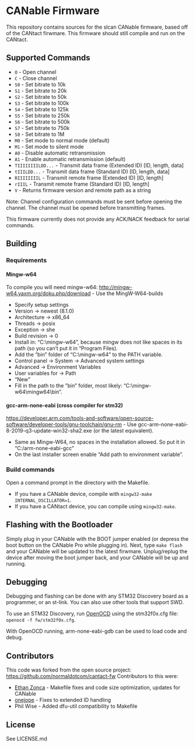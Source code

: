 # CANable Firmware

This repository contains sources for the slcan CANable firmware, based off of the CANtact firwmare. This firmware should still compile and run on the CANtact.

## Supported Commands

- `O` - Open channel 
- `C` - Close channel 
- `S0` - Set bitrate to 10k
- `S1` - Set bitrate to 20k
- `S2` - Set bitrate to 50k
- `S3` - Set bitrate to 100k
- `S4` - Set bitrate to 125k
- `S5` - Set bitrate to 250k
- `S6` - Set bitrate to 500k
- `S7` - Set bitrate to 750k
- `S8` - Set bitrate to 1M
- `M0` - Set mode to normal mode (default)
- `M1` - Set mode to silent mode
- `A0` - Disable automatic retransmission 
- `A1` - Enable automatic retransmission (default)
- `TIIIIIIIILDD...` - Transmit data frame (Extended ID) [ID, length, data]
- `tIIILDD...` - Transmit data frame (Standard ID) [ID, length, data]
- `RIIIIIIIIL` - Transmit remote frame (Extended ID) [ID, length]
- `rIIIL` - Transmit remote frame (Standard ID) [ID, length]
- `V` - Returns firmware version and remote path as a string

Note: Channel configuration commands must be sent before opening the channel. The channel must be opened before transmitting frames.

This firmware currently does not provide any ACK/NACK feedback for serial commands.

## Building

### Requirements

#### Mingw-w64

To compile you will need mingw-w64:
http://mingw-w64.yaxm.org/doku.php/download - Use the MingW-W64-builds
-	Specify setup settings
  - Version -> newest (8.1.0)
  - Architecture -> x86_64
  - Threads -> posix
  - Exception -> she
  - Build revision -> 0
-	Install in: “C:\mingw-w64”, because mingw does not like spaces in its path (so you can’t put it in “Program Files).
-	Add the “bin” folder of “C:\mingw-w64” to the PATH variable.
  - Control panel -> System -> Advanced system settings
  - Advanced -> Environment Variables
  - User variables for <account> -> Path
  - “New”
  - Fill in the path to the ”bin” folder, most likely: “C:\mingw-w64\mingw64\bin”.


#### gcc-arm-none-eabi (cross compiler for stm32)

https://developer.arm.com/tools-and-software/open-source-software/developer-tools/gnu-toolchain/gnu-rm - Use gcc-arm-none-eabi-8-2019-q3-update-win32-sha2.exe (or the latest equivalent).

-	Same as Mingw-W64, no spaces in the installation allowed. So put it in “C:/arm-none-eabi-gcc”
-	On the last installer screen enable “Add path to environment variable”.

### Build commands

Open a command prompt in the directory with the Makefile.

- If you have a CANable device, compile with `mingw32-make INTERNAL_OSCILLATOR=1`.
- If you have a CANtact device, you can compile using `mingw32-make`. 

## Flashing with the Bootloader

Simply plug in your CANable with the BOOT jumper enabled (or depress the boot button on the CANable Pro while plugging in). Next, type `make flash` and your CANable will be updated to the latest firwmare. Unplug/replug the device after moving the boot jumper back, and your CANable will be up and running.

## Debugging

Debugging and flashing can be done with any STM32 Discovery board as a
programmer, or an st-link. You can also use other tools that support SWD.

To use an STM32 Discovery, run [OpenOCD](http://openocd.sourceforge.net/) using
the stm32f0x.cfg file: `openocd -f fw/stm32f0x.cfg`.

With OpenOCD running, arm-none-eabi-gdb can be used to load code and debug.

## Contributors

This code was forked from the open source project: https://github.com/normaldotcom/cantact-fw
Contributors to this were:
- [Ethan Zonca](https://github.com/normaldotcom) - Makefile fixes and code size optimization, updates for CANable
- [onejope](https://github.com/onejope) - Fixes to extended ID handling
- Phil Wise - Added dfu-util compatibility to Makefile

## License

See LICENSE.md

